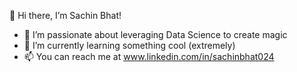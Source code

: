 👋 Hi there, I’m Sachin Bhat!
- 👀 I’m passionate about leveraging Data Science to create magic
- 🌱 I’m currently learning something cool (extremely)
- 📫 You can reach me at www.linkedin.com/in/sachinbhat024

<!---
sachinbhat024/sachinbhat024 is a ✨ special ✨ repository because its `README.md` (this file) appears on your GitHub profile.
You can click the Preview link to take a look at your changes.
--->
